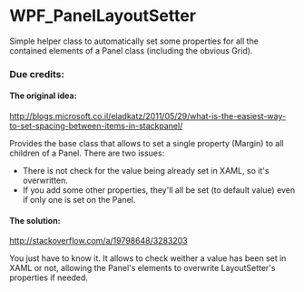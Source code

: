 # WPF_PanelLayoutSetter
Simple helper class to automatically set some properties for all the contained elements of a Panel class (including the obvious Grid).

### Due credits:

#### The original idea:
http://blogs.microsoft.co.il/eladkatz/2011/05/29/what-is-the-easiest-way-to-set-spacing-between-items-in-stackpanel/

Provides the base class that allows to set a single property (Margin) to all children of a Panel.
There are two issues:

 - There is not check for the value being already set in XAML, so it's overwritten.
 - If you add some other properties, they'll all be set (to default value) even if only one is set on the Panel.
 
#### The solution:
http://stackoverflow.com/a/19798648/3283203

You just have to know it. It allows to check weither a value has been set in XAML or not, allowing the Panel's elements to overwrite LayoutSetter's properties if needed.
